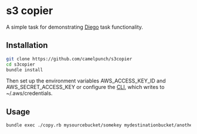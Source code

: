 # s3 copier

A simple task for demonstrating [Diego](https://github.com/cloudfoundry-incubator/diego-release) task functionality.

## Installation

```bash
git clone https://github.com/camelpunch/s3copier
cd s3copier
bundle install
```

Then set up the environment variables AWS_ACCESS_KEY_ID and AWS_SECRET_ACCESS_KEY or
configure the
[CLI](http://docs.aws.amazon.com/cli/latest/userguide/cli-chap-welcome.html),
which writes to ~/.aws/credentials.

## Usage

```bash
bundle exec ./copy.rb mysourcebucket/somekey mydestinationbucket/anotherkey
```
